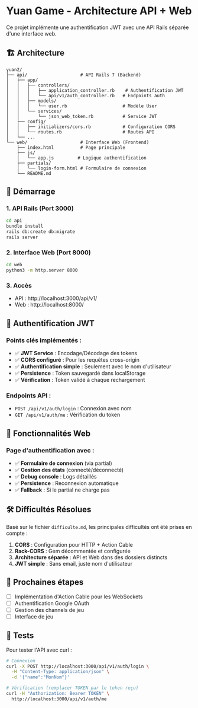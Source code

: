 # Yuan Game - Architecture API + Web

Ce projet implémente une authentification JWT avec une API Rails séparée d'une interface web.

## 🏗️ Architecture

```
yuan2/
├── api/                    # API Rails 7 (Backend)
│   ├── app/
│   │   ├── controllers/
│   │   │   ├── application_controller.rb    # Authentification JWT
│   │   │   └── api/v1/auth_controller.rb   # Endpoints auth
│   │   ├── models/
│   │   │   └── user.rb                     # Modèle User
│   │   └── services/
│   │       └── json_web_token.rb           # Service JWT
│   ├── config/
│   │   ├── initializers/cors.rb            # Configuration CORS
│   │   └── routes.rb                       # Routes API
│   └── ...
└── web/                    # Interface Web (Frontend)
    ├── index.html          # Page principale
    ├── js/
    │   └── app.js         # Logique authentification
    ├── partials/
    │   └── login-form.html # Formulaire de connexion
    └── README.md
```

## 🚀 Démarrage

### 1. API Rails (Port 3000)
```bash
cd api
bundle install
rails db:create db:migrate
rails server
```

### 2. Interface Web (Port 8000)
```bash
cd web
python3 -m http.server 8000
```

### 3. Accès
- API : http://localhost:3000/api/v1/
- Web : http://localhost:8000/

## 🔐 Authentification JWT

### Points clés implémentés :
- ✅ **JWT Service** : Encodage/Décodage des tokens
- ✅ **CORS configuré** : Pour les requêtes cross-origin
- ✅ **Authentification simple** : Seulement avec le nom d'utilisateur
- ✅ **Persistence** : Token sauvegardé dans localStorage
- ✅ **Vérification** : Token validé à chaque rechargement

### Endpoints API :
- `POST /api/v1/auth/login` : Connexion avec nom
- `GET /api/v1/auth/me` : Vérification du token

## 📝 Fonctionnalités Web

### Page d'authentification avec :
- ✅ **Formulaire de connexion** (via partial)
- ✅ **Gestion des états** (connecté/déconnecté)
- ✅ **Debug console** : Logs détaillés
- ✅ **Persistence** : Reconnexion automatique
- ✅ **Fallback** : Si le partial ne charge pas

## 🛠️ Difficultés Résolues

Basé sur le fichier `difficulte.md`, les principales difficultés ont été prises en compte :

1. **CORS** : Configuration pour HTTP + Action Cable
2. **Rack-CORS** : Gem décommentée et configurée
3. **Architecture séparée** : API et Web dans des dossiers distincts
4. **JWT simple** : Sans email, juste nom d'utilisateur

## 🔄 Prochaines étapes

- [ ] Implémentation d'Action Cable pour les WebSockets
- [ ] Authentification Google OAuth
- [ ] Gestion des channels de jeu
- [ ] Interface de jeu

## 🧪 Tests

Pour tester l'API avec curl :
```bash
# Connexion
curl -X POST http://localhost:3000/api/v1/auth/login \
  -H "Content-Type: application/json" \
  -d '{"name":"MonNom"}'

# Vérification (remplacer TOKEN par le token reçu)
curl -H "Authorization: Bearer TOKEN" \
  http://localhost:3000/api/v1/auth/me
``` 